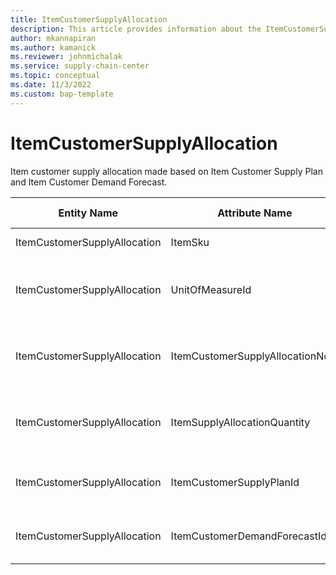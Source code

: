 ```yaml
---
title: ItemCustomerSupplyAllocation
description: This article provides information about the ItemCustomerSupplyAllocation entity.
author: mkannapiran
ms.author: kamanick
ms.reviewer: johnmichalak
ms.service: supply-chain-center
ms.topic: conceptual
ms.date: 11/3/2022
ms.custom: bap-template
---
```


# ItemCustomerSupplyAllocation

Item customer supply allocation made based on Item Customer Supply Plan and Item Customer Demand Forecast.

| **Entity Name** | **Attribute Name** | **IsPrimaryKey** | **Data Type** | **Data Length** | **Description** |
| --- | --- | --- | --- | --- | --- |
| ItemCustomerSupplyAllocation | ItemSku | yes | string | 20 | Unique Id of the item. |
| ItemCustomerSupplyAllocation | UnitOfMeasureId | no | string | 36 | Unit of measure of the allocation quantity. |
| ItemCustomerSupplyAllocation | ItemCustomerSupplyAllocationNote | no | string | 1024 | Notes or descriptions for the customer allocation. |
| ItemCustomerSupplyAllocation | ItemSupplyAllocationQuantity | no | decimal | 9 | Item supply allocation quantity from supplier. |
| ItemCustomerSupplyAllocation | ItemCustomerSupplyPlanId | no | string | 36 | Unique Id of Item customer supply plan. |
| ItemCustomerSupplyAllocation | ItemCustomerDemandForecastId | no | string | 36 | Unique Id of customer demand forecast. |
